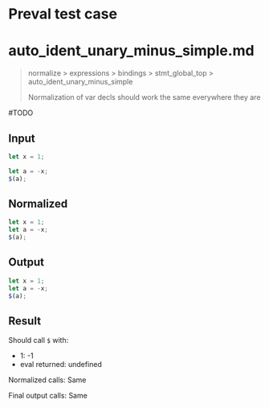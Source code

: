 # Preval test case

# auto_ident_unary_minus_simple.md

> normalize > expressions > bindings > stmt_global_top > auto_ident_unary_minus_simple
>
> Normalization of var decls should work the same everywhere they are

#TODO

## Input

`````js filename=intro
let x = 1;

let a = -x;
$(a);
`````

## Normalized

`````js filename=intro
let x = 1;
let a = -x;
$(a);
`````

## Output

`````js filename=intro
let x = 1;
let a = -x;
$(a);
`````

## Result

Should call `$` with:
 - 1: -1
 - eval returned: undefined

Normalized calls: Same

Final output calls: Same
